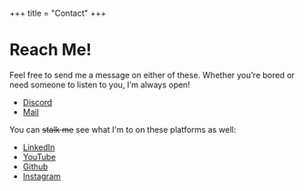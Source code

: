 +++
title = "Contact"
+++

# Reach Me!

Feel free to send me a message on either of these. Whether you’re bored or need someone to listen to you, I’m always open!

- [Discord](https://discord.com/users/227603019473223680)
- [Mail](mailto:samienr.protonmail.com)

You can ~~stalk me~~ see what I'm to on these platforms as well:

- [LinkedIn](https://www.linkedin.com/in/samienr/)
- [YouTube](https://www.youtube.com/@sorrational)
- [Github](https://github.com/iNewbSkrewb/)
- [Instagram](https://instagram.com/samienr)